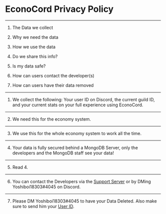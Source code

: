 # EconoCord Privacy Policy

--------------------------------------------

1) The Data we collect 

2) Why we need the data

3) How we use the data

4) Do we share this info?

5) Is my data safe?

6) How can users contact the developer(s)

7) How can users have their data removed

--------------------------------------------

1) We collect the following:
Your user ID on Discord, the current guild ID, and your current stats on your full experience using EconoCord.

--------------------------------------------

2) We need this for the economy system.

--------------------------------------------

3) We use this for the whole economy system to work all the time.

--------------------------------------------

4) Your data is fully secured behind a MongoDB Server, only the developers and the MongoDB staff see your data!

--------------------------------------------

5) Read 4.

--------------------------------------------

6) You can contact the Developers via the [Support Server](https://discord.gg/bUHg5SQMSm) or by DMing Yoshiboi18303#4045 on Discord.

--------------------------------------------

7) Please DM Yoshiboi18303#4045 to have your Data Deleted. Also make sure to send him your [User ID](https://youtu.be/Tc8SrMgfXCU).
